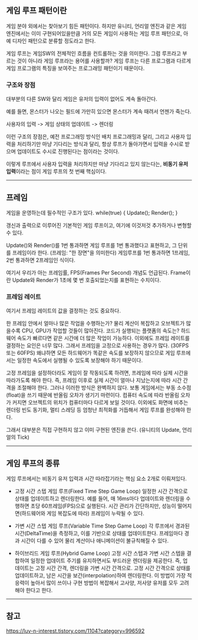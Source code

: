 ## 게임 루프 패턴이란
게임 분야 외에서는 찾아보기 힘든 패턴이다.
하지만 유니티, 언리얼 엔진과 같은 게임 엔진에서는 이미 구현되어있을만큼 
거의 모든 게임이 사용하는 게임 루프 패턴으로, 아예 디자인 패턴으로 분류할 정도라고 한다.

게임 루프는 게임SW의 전체적인 흐름을 컨트롤하는 것을 의미한다.
그럼 루프라고 부르는 것이 아니라 게임 루프라는 용어를 사용할까?
게임 루프는 다른 프로그램과 다르게 게임 프로그램의 특징을 보여주는 프로그래밍 패턴이기 때문이다.

### 구조와 장점
대부분의 다른 SW와 달리 게임은 유저의 입력이 없어도 계속 돌아간다.

예를 들면, 
몬스터가 나오는 필드에 가만히 있으면 몬스터가 계속 때려서 언젠가 죽는다.

사용자의 입력 -> 게임 상태의 업데이트 -> 렌더링

이런 구조의 장점은, 
예전 프로그래밍 방식인 배치 프로그래밍과 달리,
그리고 사용자 입력을 처리하기만 마냥 기다리는 방식과 달리,
항상 루프가 돌아가면서 입력을 수시로 받으며 업데이트도 수시로 진행된다는 점이라는 것이다.

이렇게 루프에서 사용자 입력을 처리하지만 마냥 기다리고 있지 않는다는, **비동기 유저 입력**이라는 점이 게임 루프의 첫 번째 핵심이다.

---

## 프레임
게임을 운영하는데 필수적인 구조가 있다.
while(true)
{
	Update();
	Render();
}

갱신과 출력으로 이루어진 기본적인 게임 루프이고, 여기에 이것저것 추가하거나 변형할 수 있다.

Update()와 Render()를 1번 통과하면 게임 루프를 1번 통과했다고 표현하고, 그 단위를 프레임이라 한다. (프레임: "한 장면"을 의미한다)
게임루프를 1번 통과하면 1프레임, 2번 통과하면 2프레임인 식이다.

여기서 우리가 아는 프레임률, FPS(Frames Per Second) 개념도 언급된다.
Frame이란 Update와 Render가 1초에 몇 번 호출되었는지를 표현하는 수치이다.

### 프레임 레이트
여기서 프레임 레이트의 값을 결정하는 것도 중요하다.

한 프레임 안에서 얼마나 많은 작업을 수행하는가? 물리 계산이 복잡하고 오브젝트가 많을수록 CPU, GPU가 작업할 것들이 많아진다.
코드가 실행되는 플랫폼의 속도는? 하드웨어 속도가 빠르다면 같은 시간에 더 많은 작업이 가능하다.
이외에도 프레임 레이트를 결정하는 요인은 너무 많다. 그래서 프레임을 고정으로 사용하는 경우가 많다. (30FPS 또는 60FPS) 왜냐하면 모든 하드웨어가 똑같은 속도를 보장하지 않으므로 게임 루프에서는 일정한 속도에서 실행될 수 있도록 보장해야 하기 때문이다.

고정 프레임을 설정하더라도 게임이 잘 작동되도록 하려면, 프레임에 따라 실제 시간을 따라가도록 해야 한다. 즉, 프레임 이후로 실제 시간이 얼마나 지났는지에 따라 시간 간격을 조절해야 한다. 그러나 이러한 방식은 완벽하지 않다. 보통 게임에서는 부동 소수점(float)을 쓰기 때문에 반올림 오차가 생기기 마련이다. 컴퓨터 속도에 따라 반올림 오차가 커지면 오브젝트의 위치가 컴퓨터마다 다르게 보일 것이다. 이외에도 화면에 비추는 렌더링 빈도 동기화, 멀티 스레딩 등 엄청난 최적화를 거듭해서 게임 루프를 완성해야 한다.

그래서 대부분은 직접 구현하지 않고 이미 구현된 엔진을 쓴다.
(유니티의 Update, 언리얼의 Tick)

---

## 게임 루프의 종류
게임 루프에서는 비동기 유저 입력과 시간 따라잡기라는 핵심 요소 2개로 이뤄져있다.

- 고정 시간 스텝 게임 루프(Fixed Time Step Game Loop)
일정한 시간 간격으로 상태를 업데이트하고 렌더링한다.
예를 들어, 매 16ms마다 업데이트와 렌더링을 수행하면 초당 60프레임(FPS)으로 실행된다.
시간 관리가 간단하지만, 성능이 떨어지면(하드웨어와 게임 복잡도에 따라) 프레임이 누락될 수 있다.

- 가변 시간 스텝 게임 루프(Variable Time Step Game Loop)
각 루프에서 경과된 시간(DeltaTime)을 측정하고, 이를 기반으로 상태를 업데이트한다.
프레임마다 경과 시간이 다를 수 있어 물리 계산이나 애니메이션이 불규칙해질 수 있다.

- 하이브리드 게임 루프(Hybrid Game Loop)
고정 시간 스텝과 가변 시간 스텝을 결합하여 일정한 업데이트 주기를 유지하면서도 부드러운 렌더링을 제공한다.
즉, 업데이트는 고정 시간 간격, 렌더링을 가변 시간 간격으로.
고정 시간 간격으로 상태를 업데이트하고, 남은 시간을 보간(interpolation)하여 렌더링한다.
이 방법이 가장 적응력이 높아서 많이 쓰이나 구현 방법이 복잡해서 고사양, 저사양 유저를 모두 고려해야 한다고 한다.

---

## 참고
https://luv-n-interest.tistory.com/1104?category=996592